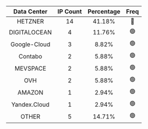 | Data Center | IP Count | Percentage | Freq |
|:------------:|:--------:|:-----------:|:-----:|
| HETZNER | 14 | 41.18% | 🔴 |
| DIGITALOCEAN | 4 | 11.76% | 🟢 |
| Google-Cloud | 3 | 8.82% | 🟢 |
| Contabo | 2 | 5.88% | 🟢 |
| MEVSPACE | 2 | 5.88% | 🟢 |
| OVH | 2 | 5.88% | 🟢 |
| AMAZON | 1 | 2.94% | 🟢 |
| Yandex.Cloud | 1 | 2.94% | 🟢 |
| OTHER | 5 | 14.71% | 🟢 |
